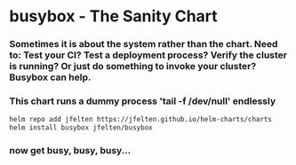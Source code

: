 # busybox - The Sanity Chart

### Sometimes it is about the system rather than the chart.  Need to: Test your CI?  Test a deployment process? Verify the cluster is running? Or just do something to invoke your cluster? Busybox can help.

### This chart runs a dummy process 'tail -f /dev/null' endlessly

```bash
helm repo add jfelten https://jfelten.github.io/helm-charts/charts
helm install busybox jfelten/busybox
```

### now get busy, busy, busy...
